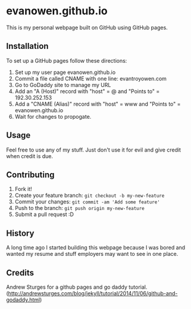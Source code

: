 # evanowen.github.io
This is my personal webpage built on GitHub using GitHub pages.

## Installation
To set up a GitHub pages follow these directions:

1. Set up my user page evanowen.github.io
2. Commit a file called CNAME with one line: evantroyowen.com
3. Go to GoDaddy site to manage my URL
4. Add an "A (Host)" record with "host" = @ and "Points to" = 192.30.252.153
5. Add a "CNAME (Alias)" record with "host" = www and "Points to" = evanowen.github.io
6. Wait for changes to propogate.

## Usage
Feel free to use any of my stuff. Just don't use it for evil and give credit when credit is due.

## Contributing
1. Fork it!
2. Create your feature branch: `git checkout -b my-new-feature`
3. Commit your changes: `git commit -am 'Add some feature'`
4. Push to the branch: `git push origin my-new-feature`
5. Submit a pull request :D

## History
A long time ago I started building this webpage because I was bored and wanted my resume and stuff employers may want to see in one place.

## Credits
Andrew Sturges for a github pages and go daddy tutorial.
(http://andrewsturges.com/blog/jekyll/tutorial/2014/11/06/github-and-godaddy.html)
